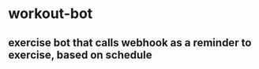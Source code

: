 # workout-bot
<h2> exercise bot that calls webhook as a reminder to exercise, based on schedule </h2>

